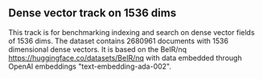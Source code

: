 ## Dense vector track on 1536 dims

This track is for benchmarking indexing and search on dense vector fields of 1536 dims.
The dataset contains 2680961 documents with 1536 dimensional dense vectors. It is based on the BeIR/nq https://huggingface.co/datasets/BeIR/nq with data embedded through OpenAI embeddings "text-embedding-ada-002".
